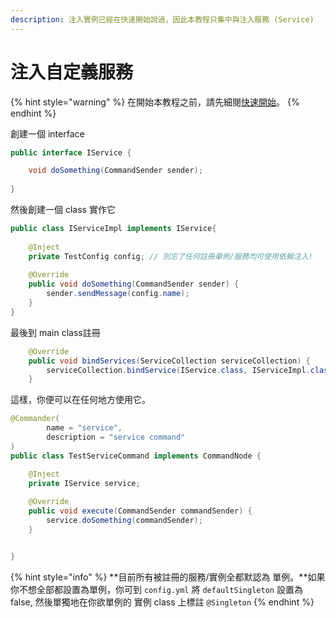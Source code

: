 ```yaml
---
description: 注入實例已經在快速開始說過，因此本教程只集中與注入服務 (Service)
---
```


# 注入自定義服務

{% hint style="warning" %}
在開始本教程之前，請先細閱[快速開始](../../quick-start.md)。
{% endhint %}

創建一個 interface

```java
public interface IService {

    void doSomething(CommandSender sender);
    
}
```

然後創建一個 class 實作它

```java
public class IServiceImpl implements IService{
    
    @Inject
    private TestConfig config; // 別忘了任何註冊單例/服務均可使用依賴注入!
    
    @Override
    public void doSomething(CommandSender sender) {
        sender.sendMessage(config.name);
    }
}
```

最後到 main class註冊

```java
    @Override
    public void bindServices(ServiceCollection serviceCollection) {
        serviceCollection.bindService(IService.class, IServiceImpl.class);
    }
```

這樣，你便可以在任何地方使用它。

```java
@Commander(
        name = "service",
        description = "service command"
)
public class TestServiceCommand implements CommandNode {

    @Inject
    private IService service;
    
    @Override
    public void execute(CommandSender commandSender) {
        service.doSomething(commandSender);
    }


}

```

{% hint style="info" %}
**目前所有被註冊的服務/實例全都默認為 單例。**如果你不想全部都設置為單例，你可到 `config.yml` 將 `defaultSingleton` 設置為 false, 然後單獨地在你欲單例的 實例 class 上標註 `@Singleton`
{% endhint %}

